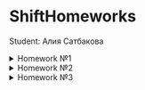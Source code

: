 # ShiftHomeworks

Student: Алия Сатбакова

<details>
<summary>Homework №1</summary>

## HW1

**Задание №1** 

Разработать приложение для учета автомобилей.

Организовать работу с проектом на GitHub.

**Функционал приложения** 

Приложение должно обладать интерфейсом взаимодействия с пользователем (меню с возможностью выбора нужного варианта). Основные функции:
1. Добавление нового автомобиля
2. Вывод списка добавленных автомобилей
3. Вывод списка автомобилей с использованием фильтра по типу кузова автомобиля
4. Интерфейс приложения: консольное приложение
5. Для работы с данными автомобиля использовать структуру (с опциональными и не опциональными полями)
6. Отображение информации должно быть в формате: 
  - <Поле>: <Значение>
7. Для необязательных полей при отсутствии значения: 
  - год выпуска – отображать «-» 
  - гос. номер – пропускать это поле (оно не должно отображаться)
</details>

<details>
<summary>Homework №2</summary>

## HW2

**Задание 2** 

Разработать приложение, реализующее потокобезопассную коллекцию.

**Функционал приложения** 

Необходимо реализовать потокобезопасный массив, обеспечивающий корректное изменение/получение хранимых данных.
Для демонстрации результата добавить в один concurrent queue две асинхронные задачи, в которых параллельно друг другу будет происходить добавление элементов в потокобезопасный массив.

**Обязательные методы** 
1. Добавляет новый элемент 
2. Удаляет элемент с указанным индексом
3. Возвращает элемент с указанным индексом
4. Метод проверки наличия элемента в коллекции. Возвращает true при наличии элемента в коллекции

**Обязательные свойства** 
1. Если массив пуст, возвращает true 
2. Возвращает количество элементов в массиве
</details>

<details>
<summary>Homework №3</summary>

## HW3

**Задание 3** 

Приложение - визитка.

**Функционал приложения** 

Приложение имеет сториборд с UITabBarController с тремя экранами:
1. Первый экран
  - Фото или аватарка  
  - Информация о себе: имя, возраст, город, образование и т.д.
2. Второй экран
  - Навыки разработчика: как давно занимаетесь программированием, какие языки изучали, чего ждете от обучения.
3. Третий экран
  - Ваши увлечения помимо разработки - хобби

На каждом из экранов должно быть минимум 3 элемента (View) из пройденных (без Table и Collection).

Один экран верстка через storyboard, остальные два экрана - SnapKit или нативная верстка (Constraints).
</details>
